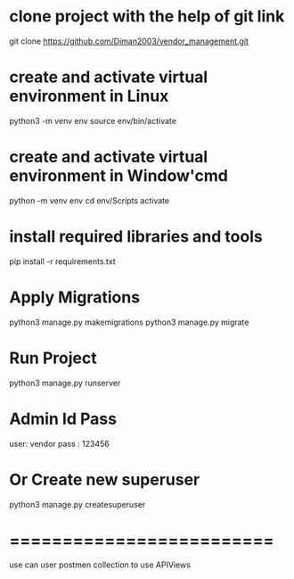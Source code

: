 
# clone project with the help of git link
git clone https://github.com/Diman2003/vendor_management.git

# create and activate virtual environment in Linux
python3 -m venv env
source env/bin/activate

# create and activate virtual environment in Window'cmd
python -m venv env
cd env/Scripts
activate

# install required libraries and tools
pip install -r requirements.txt

# Apply Migrations
python3 manage.py makemigrations
python3 manage.py migrate

# Run Project
python3 manage.py runserver


# Admin Id Pass
user: vendor
pass : 123456

# Or Create new superuser
python3 manage.py createsuperuser


# =========================
use can user postmen collection to use APIViews
